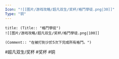 ```yaml
---
Icon: "![[图片/游戏攻略/超凡双生/奖杯/格鬥學徒.png|30]]"
Type: "铜"
---
```

```ad-common-bronze-trophy
title: (Title:: "格鬥學徒")
![[图片/游戏攻略/超凡双生/奖杯/格鬥學徒.png|100]]

(Comment:: "在被打到少於5次下完成所有格鬥。")
```

#超凡双生/奖杯 #奖杯 #铜
